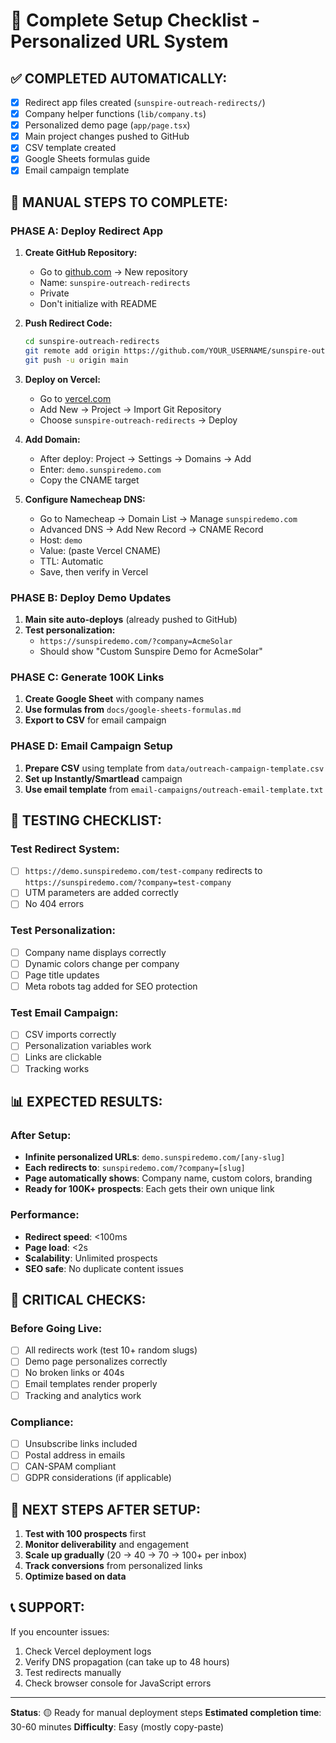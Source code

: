 # 🚀 Complete Setup Checklist - Personalized URL System

## ✅ COMPLETED AUTOMATICALLY:
- [x] Redirect app files created (`sunspire-outreach-redirects/`)
- [x] Company helper functions (`lib/company.ts`)
- [x] Personalized demo page (`app/page.tsx`)
- [x] Main project changes pushed to GitHub
- [x] CSV template created
- [x] Google Sheets formulas guide
- [x] Email campaign template

## 🔄 MANUAL STEPS TO COMPLETE:

### PHASE A: Deploy Redirect App
1. **Create GitHub Repository:**
   - Go to [github.com](https://github.com) → New repository
   - Name: `sunspire-outreach-redirects`
   - Private
   - Don't initialize with README

2. **Push Redirect Code:**
   ```bash
   cd sunspire-outreach-redirects
   git remote add origin https://github.com/YOUR_USERNAME/sunspire-outreach-redirects.git
   git push -u origin main
   ```

3. **Deploy on Vercel:**
   - Go to [vercel.com](https://vercel.com)
   - Add New → Project → Import Git Repository
   - Choose `sunspire-outreach-redirects` → Deploy

4. **Add Domain:**
   - After deploy: Project → Settings → Domains → Add
   - Enter: `demo.sunspiredemo.com`
   - Copy the CNAME target

5. **Configure Namecheap DNS:**
   - Go to Namecheap → Domain List → Manage `sunspiredemo.com`
   - Advanced DNS → Add New Record → CNAME Record
   - Host: `demo`
   - Value: (paste Vercel CNAME)
   - TTL: Automatic
   - Save, then verify in Vercel

### PHASE B: Deploy Demo Updates
1. **Main site auto-deploys** (already pushed to GitHub)
2. **Test personalization:**
   - `https://sunspiredemo.com/?company=AcmeSolar`
   - Should show "Custom Sunspire Demo for AcmeSolar"

### PHASE C: Generate 100K Links
1. **Create Google Sheet** with company names
2. **Use formulas from** `docs/google-sheets-formulas.md`
3. **Export to CSV** for email campaign

### PHASE D: Email Campaign Setup
1. **Prepare CSV** using template from `data/outreach-campaign-template.csv`
2. **Set up Instantly/Smartlead** campaign
3. **Use email template** from `email-campaigns/outreach-email-template.txt`

## 🧪 TESTING CHECKLIST:

### Test Redirect System:
- [ ] `https://demo.sunspiredemo.com/test-company` redirects to `https://sunspiredemo.com/?company=test-company`
- [ ] UTM parameters are added correctly
- [ ] No 404 errors

### Test Personalization:
- [ ] Company name displays correctly
- [ ] Dynamic colors change per company
- [ ] Page title updates
- [ ] Meta robots tag added for SEO protection

### Test Email Campaign:
- [ ] CSV imports correctly
- [ ] Personalization variables work
- [ ] Links are clickable
- [ ] Tracking works

## 📊 EXPECTED RESULTS:

### After Setup:
- **Infinite personalized URLs**: `demo.sunspiredemo.com/[any-slug]`
- **Each redirects to**: `sunspiredemo.com/?company=[slug]`
- **Page automatically shows**: Company name, custom colors, branding
- **Ready for 100K+ prospects**: Each gets their own unique link

### Performance:
- **Redirect speed**: <100ms
- **Page load**: <2s
- **Scalability**: Unlimited prospects
- **SEO safe**: No duplicate content issues

## 🚨 CRITICAL CHECKS:

### Before Going Live:
- [ ] All redirects work (test 10+ random slugs)
- [ ] Demo page personalizes correctly
- [ ] No broken links or 404s
- [ ] Email templates render properly
- [ ] Tracking and analytics work

### Compliance:
- [ ] Unsubscribe links included
- [ ] Postal address in emails
- [ ] CAN-SPAM compliant
- [ ] GDPR considerations (if applicable)

## 🎯 NEXT STEPS AFTER SETUP:

1. **Test with 100 prospects** first
2. **Monitor deliverability** and engagement
3. **Scale up gradually** (20 → 40 → 70 → 100+ per inbox)
4. **Track conversions** from personalized links
5. **Optimize based on data**

## 📞 SUPPORT:

If you encounter issues:
1. Check Vercel deployment logs
2. Verify DNS propagation (can take up to 48 hours)
3. Test redirects manually
4. Check browser console for JavaScript errors

---

**Status**: 🟡 Ready for manual deployment steps
**Estimated completion time**: 30-60 minutes
**Difficulty**: Easy (mostly copy-paste)
